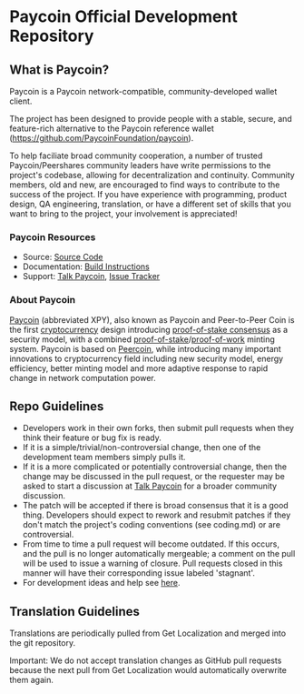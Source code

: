 # Paycoin Official Development Repository

## What is Paycoin?

Paycoin is a Paycoin network-compatible, community-developed wallet client.

The project has been designed to provide people with a stable, secure, and feature-rich alternative to the Paycoin reference wallet (https://github.com/PaycoinFoundation/paycoin).

To help faciliate broad community cooperation, a number of trusted Paycoin/Peershares community leaders have write permissions to the project's codebase, allowing for decentralization and continuity. Community members, old and new, are encouraged to find ways to contribute to the success of the project. If you have experience with programming, product design, QA engineering, translation, or have a different set of skills that you want to bring to the project, your involvement is appreciated!


### Paycoin Resources
* Source: [Source Code](https://github.com/PaycoinFoundation/paycoin)
* Documentation: [Build Instructions](https://github.com/PaycoinFoundation/paycoin/tree/master/doc)
* Support: [Talk Paycoin](http://talk.paycoin.com/categories/coin-code), [Issue Tracker](https://github.com/PaycoinFoundation/paycoin/issues)


### About Paycoin
[Paycoin](https://paycoin.com/) (abbreviated XPY), also known as Paycoin and Peer-to-Peer Coin is the first [cryptocurrency](https://en.wikipedia.org/wiki/Cryptocurrency) design introducing [proof-of-stake consensus](https://paycoin.com) as a security model, with a combined [proof-of-stake](https://paycoin.com)/[proof-of-work](https://en.wikipedia.org/wiki/Proof-of-work_system) minting system. Paycoin is based on [Peercoin](http://www.peercoin.net/), while introducing many important innovations to cryptocurrency field including new security model, energy efficiency, better minting model and more adaptive response to rapid change in network computation power.


## Repo Guidelines

* Developers work in their own forks, then submit pull requests when they think their feature or bug fix is ready.
* If it is a simple/trivial/non-controversial change, then one of the development team members simply pulls it.
* If it is a more complicated or potentially controversial change, then the change may be discussed in the pull request, or the requester may be asked to start a discussion at [Talk Paycoin](http://talk.paycoin.com/categories/coin-code) for a broader community discussion.
* The patch will be accepted if there is broad consensus that it is a good thing. Developers should expect to rework and resubmit patches if they don't match the project's coding conventions (see coding.md) or are controversial.
* From time to time a pull request will become outdated. If this occurs, and the pull is no longer automatically mergeable; a comment on the pull will be used to issue a warning of closure.  Pull requests closed in this manner will have their corresponding issue labeled 'stagnant'.
* For development ideas and help see [here](http://talk.paycoin.com/categories/coin-code).


## Translation Guidelines

Translations are periodically pulled from Get Localization and merged into the git repository.

Important: We do not accept translation changes as GitHub pull requests because the next
pull from Get Localization would automatically overwrite them again.
